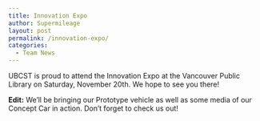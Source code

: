 ```yaml
---
title: Innovation Expo
author: Supermileage
layout: post
permalink: /innovation-expo/
categories:
  - Team News
---
```

UBCST is proud to attend the Innovation Expo at the Vancouver Public Library on Saturday, November 20th. We hope to see you there!

**Edit:** We&#8217;ll be bringing our Prototype vehicle as well as some media of our Concept Car in action. Don&#8217;t forget to check us out!